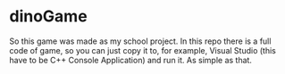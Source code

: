 # dinoGame
So this game was made as my school project. In this repo there is a full code of game, so you can just copy it to, for example,
Visual Studio (this have to be C++ Console Application) and run it. As simple as that.

